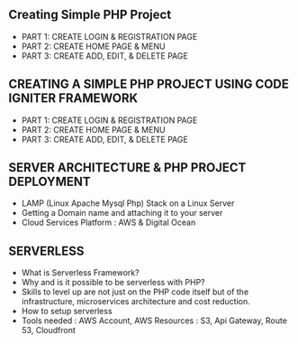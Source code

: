 ## Creating Simple PHP Project

- PART 1: CREATE LOGIN & REGISTRATION PAGE   
- PART 2: CREATE HOME PAGE & MENU
- PART 3: CREATE ADD, EDIT, & DELETE PAGE

## CREATING A SIMPLE PHP PROJECT USING CODE IGNITER FRAMEWORK 

- PART 1: CREATE LOGIN & REGISTRATION PAGE
- PART 2: CREATE HOME PAGE & MENU 
- PART 3: CREATE ADD, EDIT, & DELETE PAGE

## SERVER ARCHITECTURE & PHP PROJECT DEPLOYMENT

- LAMP (Linux Apache Mysql Php) Stack on a Linux Server 
- Getting a Domain name and attaching it to your server
- Cloud Services Platform : AWS & Digital Ocean

## SERVERLESS

- What is Serverless Framework?
- Why and is it possible to be serverless with PHP?
- Skills to level up are not just on the PHP code itself but of the infrastructure, microservices architecture and cost reduction.
- How to setup serverless
- Tools needed : AWS Account, AWS Resources : S3, Api Gateway, Route 53, Cloudfront
